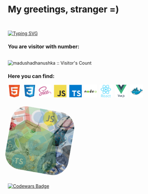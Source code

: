 # My greetings, stranger =)
<br>

[![Typing SVG](https://readme-typing-svg.herokuapp.com?color=%2322b455&lines=This+is+@magickspell+github)](https://git.io/typing-svg)

### You are visitor with number:

<br>

<div style="display: flex; justify-content: flex-start; align-items: center; gap: 20px">
<img src="https://profile-counter.glitch.me/{madushadhanushka}/count.svg" alt="madushadhanushka :: Visitor's Count" />
</div>

### Here you can find:

<div>
  <img src="https://github.com/devicons/devicon/blob/master/icons/html5/html5-original.svg" title="HTML5" alt="HTML" width="40" height="40"/>&nbsp;
  <img src="https://github.com/devicons/devicon/blob/master/icons/css3/css3-original.svg"  title="CSS" alt="CSS" width="40" height="40"/>&nbsp;
  <img src="https://github.com/devicons/devicon/blob/master/icons/sass/sass-original.svg"  title="SASS" alt="SASS" width="40" height="40"/>&nbsp;
  <img src="https://github.com/devicons/devicon/blob/master/icons/javascript/javascript-original.svg" title="JavaScript" alt="JavaScript" width="40" height="40"/>&nbsp;
  <img src="https://github.com/devicons/devicon/blob/master/icons/typescript/typescript-original.svg" title="TypeScript" alt="TypeScript" width="40" height="40"/>&nbsp;
  <img src="https://github.com/devicons/devicon/blob/master/icons/nodejs/nodejs-original-wordmark.svg" title="NodeJS" alt="NodeJS" width="40" height="40"/>&nbsp;
  <img src="https://github.com/devicons/devicon/blob/master/icons/react/react-original-wordmark.svg" title="React" alt="React" width="40" height="40"/>&nbsp;
  <img src="https://github.com/devicons/devicon/blob/master/icons/vuejs/vuejs-original-wordmark.svg" title="Vue" alt="Vue" width="40" height="40"/>&nbsp;
  <img src="https://github.com/devicons/devicon/blob/master/icons/docker/docker-original.svg" title="Docker" **alt="Docker" width="40" height="40"/>&nbsp;
</div>
<br>

<img src="./jony.png" alt="drawing" style="height:200px; border-radius:25%; transform: rotate(10deg); margin-top: 16px;"/>

<br>
<br>

[![Codewars Badge](https://www.codewars.com/users/magickspell/badges/large)](https://www.codewars.com/users/magickspell)

<br>

<!-- [![KnlnKS's LeetCode stats](https://leetcode-stats-six.vercel.app/api?username=magickspell)](https://leetcode.com/magickspell/) -->
